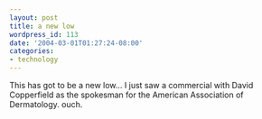```yaml
---
layout: post
title: a new low
wordpress_id: 113
date: '2004-03-01T01:27:24-08:00'
categories:
- technology
---
```

This has got to be a new low... I just saw a commercial with David Copperfield as the spokesman for the American
Association of Dermatology.  ouch.
